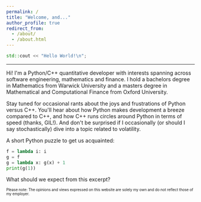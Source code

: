 ```yaml
---
permalink: /
title: "Welcome, and..."
author_profile: true
redirect_from: 
  - /about/
  - /about.html
---
```


```cpp
std::cout << "Hello World!\n"; 
```
---

Hi! I'm a Python/C++ quantitative developer with interests spanning across software engineering, mathematics and finance. I hold a bachelors degree in Mathematics from Warwick University and a masters degree in Mathematical and Computational Finance from Oxford University.

Stay tuned for occasional rants about the joys and frustrations of Python versus C++. You'll hear about how Python makes development a breeze compared to C++, and how C++ runs circles around Python in terms of speed (thanks, GIL!). And don't be surprised if I occasionally (or should I say stochastically) dive into a topic related to volatility.

A short Python puzzle to get us acquainted:
```python
f = lambda i: i
g = f
g = lambda x: g(x) + 1
print(g(1))
```
What should we expect from this excerpt? 

<sub><sup>Please note: The opinions and views expressed on this website are solely my own and do not reflect those of my employer.</sup></sub>

